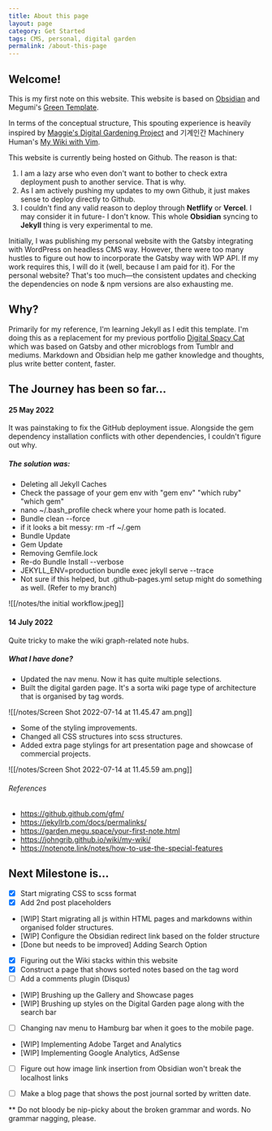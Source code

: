 ```yaml
---
title: About this page
layout: page
category: Get Started
tags: CMS, personal, digital garden
permalink: /about-this-page
---
```


## Welcome!
This is my first note on this website. This website is based on [Obsidian](https://help.obsidian.md/How+to/Internal+link) and Megumi's [Green Template](https://github.com/meewgumi/green-web-template). 

In terms of the conceptual structure, This spouting experience is heavily inspired by [Maggie's Digital Gardening Project](https://github.com/MaggieAppleton/digital-gardeners) and 기계인간 Machinery Human's [My Wiki with Vim](https://johngrib.github.io/wiki/my-wiki/). 

This website is currently being hosted on Github. The reason is that: 

1. I am a lazy arse who even don't want to bother to check extra deployment push to another service. That is why. 
2. As I am actively pushing my updates to my own Github, it just makes sense to deploy directly to Github. 
3. I couldn't find any valid reason to deploy through **Netflify** or **Vercel**. I may consider it in future- I don't know. This whole **Obsidian** syncing to **Jekyll** thing is very experimental to me. 

Initially, I was publishing my personal website with the Gatsby integrating with WordPress on headless CMS way. However, there were too many hustles to figure out how to incorporate the Gatsby way with WP API. If my work requires this, I will do it (well, because I am paid for it). For the personal website? That's too much—the consistent updates and checking the dependencies on node & npm versions are also exhausting me. 

## Why?
Primarily for my reference, I'm learning Jekyll as I edit this template. I'm doing this as a
replacement for my previous portfolio [Digital Spacy Cat](https://spacecat.surge.sh/) which was based on Gatsby and
other microblogs from Tumblr and mediums. Markdown and Obsidian help me gather knowledge and thoughts, plus write better
content, faster.


## The Journey has been so far...

#### 25 May 2022

It was painstaking to fix the GitHub deployment issue. Alongside the gem dependency installation conflicts with other dependencies, I couldn't figure out why. 

##### The solution was: 

- Deleting all Jekyll Caches
- Check the passage of your gem env with "gem env" "which ruby" "which gem"
- nano  ~/.bash_profile check where your home path is located. 
- Bundle clean --force
-  if it looks a bit messy: rm -rf ~/.gem
-  Bundle Update
- Gem Update
- Removing Gemfile.lock
- Re-do Bundle Install --verbose
- JEKYLL_ENV=production bundle exec jekyll serve --trace
- Not sure if this helped, but .github-pages.yml setup might do something as well. (Refer to my branch)

![[/notes/the initial workflow.jpeg]]

#### 14 July 2022

Quite tricky to make the wiki graph-related note hubs. 

##### What I have done? 
- Updated the nav menu. Now it has quite multiple selections. 
- Built the digital garden page. It's a sorta wiki page type of architecture that is organised by tag words. 

![[/notes/Screen Shot 2022-07-14 at 11.45.47 am.png]]

- Some of the styling improvements.  
- Changed all CSS structures into scss structures. 
- Added extra page stylings for art presentation page and showcase of commercial projects.

![[/notes/Screen Shot 2022-07-14 at 11.45.59 am.png]]

###### References 

- https://github.github.com/gfm/
- https://jekyllrb.com/docs/permalinks/
- https://garden.megu.space/your-first-note.html
- https://johngrib.github.io/wiki/my-wiki/
- https://notenote.link/notes/how-to-use-the-special-features


## Next Milestone is...
- [x] Start migrating CSS to scss format
- [x] Add 2nd post placeholders
- [WIP] Start migrating all js within HTML pages and markdowns within organised folder structures.
- [WIP] Configure the Obsidian redirect link based on the folder structure
- [Done but needs to be improved] Adding Search Option
- [x] Figuring out the Wiki stacks within this website
- [x] Construct a page that shows sorted notes based on the tag word
- [ ] Add a comments plugin (Disqus)
- [WIP] Brushing up the Gallery and Showcase pages
- [WIP] Brushing up styles on the Digital Garden page along with the search bar
- [ ] Changing nav menu to Hamburg bar when it goes to the mobile page.
- [WIP] Implementing Adobe Target and Analytics
- [WIP] Implementing Google Analytics, AdSense
- [ ] Figure out how image link insertion from Obsidian won't break the localhost links
- [ ] Make a blog page that shows the post journal sorted by written date.


** Do not bloody be nip-picky about the broken grammar and words. No grammar nagging, please. 